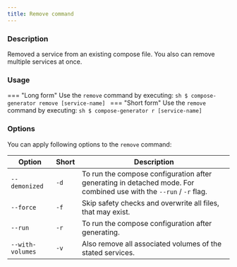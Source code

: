 ```yaml
---
title: Remove command
---
```


### Description
Removed a service from an existing compose file. You also can remove multiple services at once.

### Usage
=== "Long form"
    Use the `remove` command by executing:
    ```sh
    $ compose-generator remove [service-name]
    ```
=== "Short form"
    Use the `remove` command by executing:
    ```sh
    $ compose-generator r [service-name]
    ```

### Options
You can apply following options to the `remove` command:

| Option           | Short | Description                                                                                                        |
| ---------------- | ----- | ------------------------------------------------------------------------------------------------------------------ |
| `--demonized`    | `-d`  | To run the compose configuration after generating in detached mode. For combined use with the `--run` / `-r` flag. |
| `--force`        | `-f`  | Skip safety checks and overwrite all files, that may exist.                                                        |
| `--run`          | `-r`  | To run the compose configuration after generating.                                                                 |
| `--with-volumes` | `-v`  | Also remove all associated volumes of the stated services.                                                         |